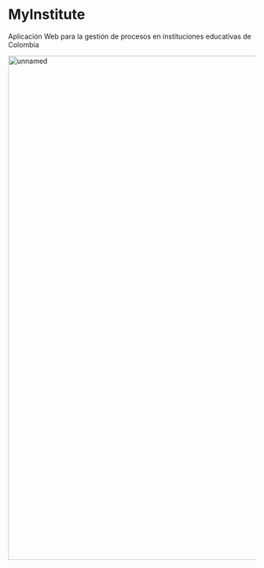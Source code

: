 # MyInstitute
Aplicación Web para la gestión de procesos en instituciones educativas de Colombia

<img width="1024" height="1024" alt="unnamed" src="https://github.com/user-attachments/assets/5786db48-9eb7-4fc6-a9f1-5872e5594104" />
